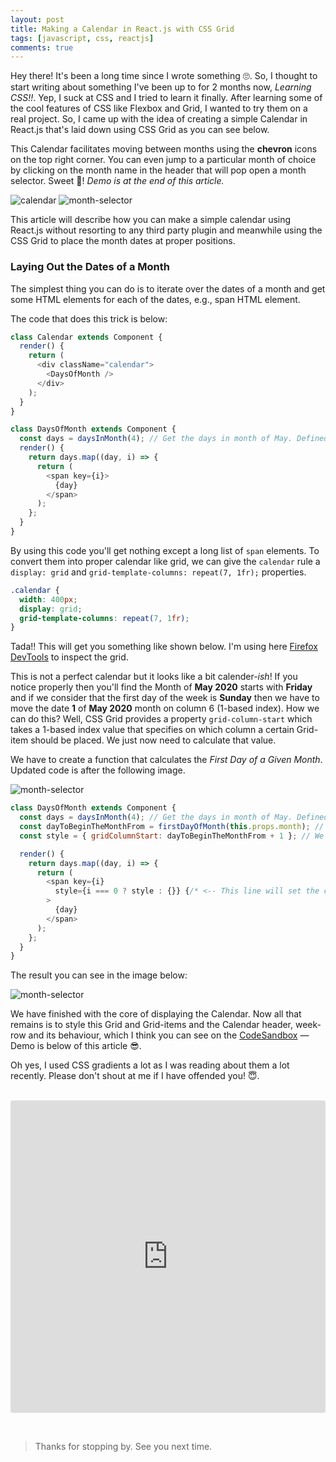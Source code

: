 ```yaml
---
layout: post
title: Making a Calendar in React.js with CSS Grid
tags: [javascript, css, reactjs]
comments: true
---
```


Hey there! It's been a long time since I wrote something 🙄. So, I thought to start writing about something I've been up to for 2 months now, *Learning CSS!!*. Yep, I suck at CSS and I tried to learn it finally. After learning some of the cool features of CSS like Flexbox and Grid, I wanted to try them on a real project. So, I came up with the idea of creating a simple Calendar in React.js that's laid down using CSS Grid as you can see below.

This Calendar facilitates moving between months using the **chevron** icons on the top right corner. You can even jump to a particular month of choice by clicking on the month name in the header that will pop open a month selector. Sweet 🥳! *Demo is at the end of this article.*

![calendar](/assets/img/react-calendar-css-grid/calendar.png)
![month-selector](/assets/img/react-calendar-css-grid/month-selector.png)

This article will describe how you can make a simple calendar using React.js without resorting to any third party plugin and meanwhile using the CSS Grid to place the month dates at proper positions. 


### Laying Out the Dates of a Month

The simplest thing you can do is to iterate over the dates of a month and get some HTML elements for each of the dates, e.g., span HTML element.

The code that does this trick is below:

~~~js
class Calendar extends Component {
  render() {
    return (
      <div className="calendar">
        <DaysOfMonth />
      </div>
    );
  }
}

class DaysOfMonth extends Component {
  const days = daysInMonth(4); // Get the days in month of May. Defined inside date.js file.
  render() {
    return days.map((day, i) => {
      return (
        <span key={i}>
          {day}
        </span>
      );
    };
  }
}
~~~

By using this code you'll get nothing except a long list of `span` elements. To convert them into proper calendar like grid, we can give the `calendar` rule a `display: grid` and `grid-template-columns: repeat(7, 1fr);` properties.

~~~css
.calendar {
  width: 400px;
  display: grid;
  grid-template-columns: repeat(7, 1fr);
}
~~~

Tada!! This will get you something like shown below. I'm using here [Firefox DevTools](https://developer.mozilla.org/en-US/docs/Tools) to inspect the grid.

This is not a perfect calendar but it looks like a bit calender-*ish*! If you notice properly then you'll find the Month of **May 2020** starts with **Friday** and if we consider that the first day of the week is **Sunday** then we have to move the date **1** of **May 2020** month on column 6 (1-based index). How we can do this? Well, CSS Grid provides a property `grid-column-start` which takes a 1-based index value that specifies on which column a certain Grid-item should be placed. We just now need to calculate that value.

We have to create a function that calculates the *First Day of a Given Month*. Updated code is after the following image.

![month-selector](/assets/img/react-calendar-css-grid/skeleton.png)

~~~js
class DaysOfMonth extends Component {
  const days = daysInMonth(4); // Get the days in month of May. Defined inside date.js file.
  const dayToBeginTheMonthFrom = firstDayOfMonth(this.props.month); // Get the first day of a given month. Defined inside date.js file.
  const style = { gridColumnStart: dayToBeginTheMonthFrom + 1 }; // We are adjusting here for the 1-based index that the CSS Grid expects.

  render() { 
    return days.map((day, i) => {
      return (
        <span key={i} 
          style={i === 0 ? style : {}} {/* <-- This line will set the correct column. */}
        >
          {day}
        </span>
      );
    };
  }
}
~~~

The result you can see in the image below:

![month-selector](/assets/img/react-calendar-css-grid/skeleton-2.png)

We have finished with the core of displaying the Calendar. Now all that remains is to style this Grid and Grid-items and the Calendar header, week-row and its behaviour, which I think you can see on the [CodeSandbox](https://codesandbox.io/s/react-calendar-tmriy) &mdash; Demo is below of this article 😎.

Oh yes, I used CSS gradients a lot as I was reading about them a lot recently. Please don't shout at me if I have offended you! 😇.

<br>
<iframe
     src="https://codesandbox.io/embed/react-calendar-tmriy?fontsize=14&hidenavigation=1&theme=dark&view=preview"
     style="width:100%; height:500px; border:0; border-radius: 4px; overflow:hidden;"
     title="react-calendar"
     allow="accelerometer; ambient-light-sensor; camera; encrypted-media; geolocation; gyroscope; hid; microphone; midi; payment; usb; vr; xr-spatial-tracking"
     sandbox="allow-forms allow-modals allow-popups allow-presentation allow-same-origin allow-scripts"
   ></iframe>

&nbsp;

>Thanks for stopping by. See you next time.
